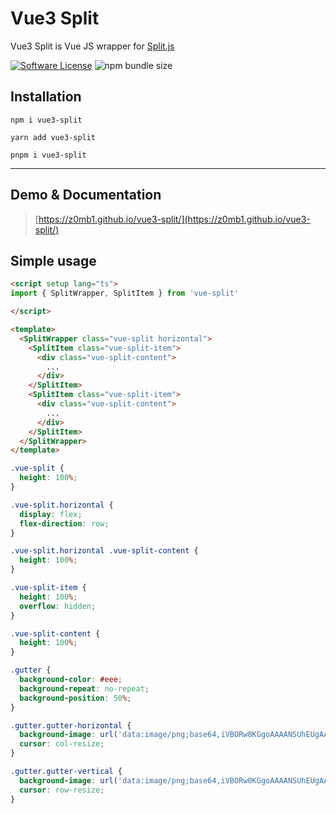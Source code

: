 # Vue3 Split

Vue3 Split is Vue JS wrapper for [Split.js](https://github.com/nathancahill/split/tree/master/packages/splitjs)


[![Software License](https://img.shields.io/badge/license-MIT-brightgreen.svg)](LICENSE.md)
![npm bundle size](https://img.shields.io/bundlephobia/min/vue3-split)

## Installation

```
npm i vue3-split
```

```
yarn add vue3-split
```

```
pnpm i vue3-split
```

---

## Demo & Documentation
> [https://z0mb1.github.io/vue3-split/](https://z0mb1.github.io/vue3-split/)
>

## Simple usage
``` html
<script setup lang="ts">
import { SplitWrapper, SplitItem } from 'vue-split'

</script>

<template>
  <SplitWrapper class="vue-split horizontal">
    <SplitItem class="vue-split-item">
      <div class="vue-split-content">
        ...
      </div>
    </SplitItem>
    <SplitItem class="vue-split-item">
      <div class="vue-split-content">
        ...
      </div>
    </SplitItem>
  </SplitWrapper>
</template>
```

```css
.vue-split {
  height: 100%;
}

.vue-split.horizontal {
  display: flex;
  flex-direction: row;
}

.vue-split.horizontal .vue-split-content {
  height: 100%;
}

.vue-split-item {
  height: 100%;
  overflow: hidden;
}

.vue-split-content {
  height: 100%;
}

.gutter {
  background-color: #eee;
  background-repeat: no-repeat;
  background-position: 50%;
}

.gutter.gutter-horizontal {
  background-image: url('data:image/png;base64,iVBORw0KGgoAAAANSUhEUgAAAAUAAAAeCAYAAADkftS9AAAAIklEQVQoU2M4c+bMfxAGAgYYmwGrIIiDjrELjpo5aiZeMwF+yNnOs5KSvgAAAABJRU5ErkJggg==');
  cursor: col-resize;
}

.gutter.gutter-vertical {
  background-image: url('data:image/png;base64,iVBORw0KGgoAAAANSUhEUgAAAB4AAAAFAQMAAABo7865AAAABlBMVEVHcEzMzMzyAv2sAAAAAXRSTlMAQObYZgAAABBJREFUeF5jOAMEEAIEEFwAn3kMwcB6I2AAAAAASUVORK5CYII=');
  cursor: row-resize;
}
```
